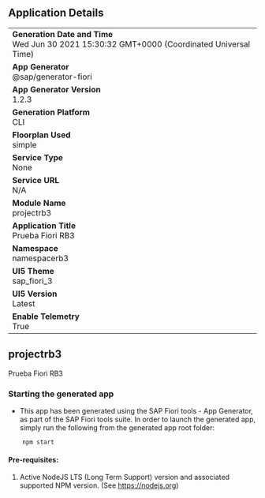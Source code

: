 ## Application Details
|               |
| ------------- |
|**Generation Date and Time**<br>Wed Jun 30 2021 15:30:32 GMT+0000 (Coordinated Universal Time)|
|**App Generator**<br>@sap/generator-fiori|
|**App Generator Version**<br>1.2.3|
|**Generation Platform**<br>CLI|
|**Floorplan Used**<br>simple|
|**Service Type**<br>None|
|**Service URL**<br>N/A
|**Module Name**<br>projectrb3|
|**Application Title**<br>Prueba Fiori RB3|
|**Namespace**<br>namespacerb3|
|**UI5 Theme**<br>sap_fiori_3|
|**UI5 Version**<br>Latest|
|**Enable Telemetry**<br>True|

## projectrb3

Prueba Fiori RB3

### Starting the generated app

-   This app has been generated using the SAP Fiori tools - App Generator, as part of the SAP Fiori tools suite.  In order to launch the generated app, simply run the following from the generated app root folder:

```
    npm start
```

#### Pre-requisites:

1. Active NodeJS LTS (Long Term Support) version and associated supported NPM version.  (See https://nodejs.org)


